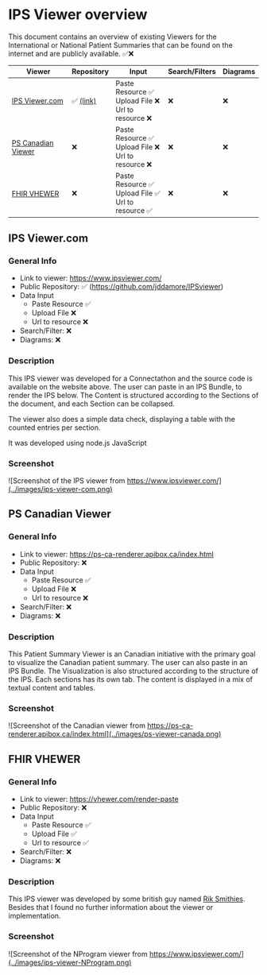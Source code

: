 # IPS Viewer overview

This document contains an overview of existing Viewers for the International or National Patient Summaries that can be found on the internet and are publicly available.  ✅❌  
 
| Viewer                                                            | Repository                                        | Input                                     | Search/Filters | Diagrams |
|-------------------------------------------------------------------|---------------------------------------------------|-------------------------------------------|-------------|----------|
| [IPS Viewer.com](https://www.ipsviewer.com/)                      | ✅ [(link)](https://github.com/jddamore/IPSviewer) | Paste Resource ✅ <br> Upload File ❌ <br> Url to resource ❌ |        ❌     |    ❌      |
| [PS Canadian Viewer](https://ps-ca-renderer.apibox.ca/index.html) |             ❌                                      |           Paste Resource ✅ <br> Upload File ❌ <br> Url to resource ❌                                |        ❌     |     ❌     |
| [FHIR VHEWER](https://vhewer.com/render-paste)                    |                    ❌                               |         Paste Resource ✅ <br> Upload File ✅ <br> Url to resource ✅                                  |       ❌      |     ❌     |



## IPS Viewer.com
### General Info
- Link to viewer: https://www.ipsviewer.com/
- Public Repository: ✅ (https://github.com/jddamore/IPSviewer)
- Data Input
  - Paste Resource ✅
  - Upload File ❌
  - Url to resource ❌
- Search/Filter: ❌
- Diagrams: ❌

### Description
This IPS viewer was developed for a Connectathon and the source code is available on the website above. The user can paste in an IPS Bundle, to render the IPS below. The Content is structured according to the Sections of the document, and each Section can be collapsed.

The viewer also does a simple data check, displaying a table with the counted entries per section.

It was developed using node.js JavaScript

### Screenshot
![Screenshot of the IPS viewer from https://www.ipsviewer.com/](../images/ips-viewer-com.png)


## PS Canadian Viewer
### General Info
- Link to viewer: https://ps-ca-renderer.apibox.ca/index.html
- Public Repository: ❌
- Data Input
  - Paste Resource ✅
  - Upload File ❌
  - Url to resource ❌
- Search/Filter: ❌
- Diagrams: ❌

### Description
This Patient Summary Viewer is an Canadian initiative with the primary goal to visualize the Canadian patient summary. The user can also paste in an IPS Bundle. The Visualization is also structured according to the structure of the IPS. Each sections has its own tab. The content is displayed in a mix of textual content and tables. 

### Screenshot
![Screenshot of the Canadian viewer from https://ps-ca-renderer.apibox.ca/index.html](../images/ps-viewer-canada.png)


## FHIR VHEWER
### General Info
- Link to viewer: https://vhewer.com/render-paste
- Public Repository: ❌
- Data Input
  - Paste Resource ✅
  - Upload File ✅
  - Url to resource ✅
- Search/Filter: ❌
- Diagrams: ❌

### Description
This IPS viewer was developed by some british guy named [Rik Smithies](https://uk.linkedin.com/in/riksmithies?original_referer=http%3A%2F%2Fwww.nprogram.co.uk%2F). Besides that I found no further information about the viewer or implementation.

### Screenshot
![Screenshot of the NProgram viewer from https://www.ipsviewer.com/](../images/ips-viewer-NProgram.png)

